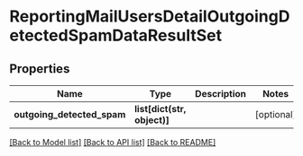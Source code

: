 # ReportingMailUsersDetailOutgoingDetectedSpamDataResultSet

## Properties
Name | Type | Description | Notes
------------ | ------------- | ------------- | -------------
**outgoing_detected_spam** | **list[dict(str, object)]** |  | [optional] 

[[Back to Model list]](../README.md#documentation-for-models) [[Back to API list]](../README.md#documentation-for-api-endpoints) [[Back to README]](../README.md)

